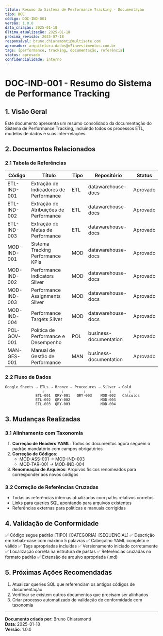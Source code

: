 ```yaml
---
título: Resumo do Sistema de Performance Tracking - Documentação
tipo: DOC
código: DOC-IND-001
versão: 1.0.0
data_criação: 2025-01-18
última_atualização: 2025-01-18
próxima_revisão: 2025-07-18
responsável: bruno.chiaramonti@multisete.com
aprovador: arquitetura.dados@m7investimentos.com.br
tags: [performance, tracking, documentação, referência]
status: aprovado
confidencialidade: interno
---
```


# DOC-IND-001 - Resumo do Sistema de Performance Tracking

## 1. Visão Geral

Este documento apresenta um resumo consolidado da documentação do Sistema de Performance Tracking, incluindo todos os processos ETL, modelos de dados e suas inter-relações.

## 2. Documentos Relacionados

### 2.1 Tabela de Referências

| Código | Título | Tipo | Repositório | Status |
|--------|--------|------|-------------|---------|
| ETL-IND-001 | Extração de Indicadores de Performance | ETL | datawarehouse-docs | Aprovado |
| ETL-IND-002 | Extração de Atribuições de Performance | ETL | datawarehouse-docs | Aprovado |
| ETL-IND-003 | Extração de Metas de Performance | ETL | datawarehouse-docs | Aprovado |
| MOD-IND-001 | Sistema Tracking Performance KPIs | MOD | datawarehouse-docs | Aprovado |
| MOD-IND-002 | Performance Indicators Silver | MOD | datawarehouse-docs | Aprovado |
| MOD-IND-003 | Performance Assignments Silver | MOD | datawarehouse-docs | Aprovado |
| MOD-IND-004 | Performance Targets Silver | MOD | datawarehouse-docs | Aprovado |
| POL-GOV-001 | Política de Performance e Desempenho | POL | business-documentation | Aprovado |
| MAN-GES-001 | Manual de Gestão de Performance | MAN | business-documentation | Aprovado |

### 2.2 Fluxo de Dados

```
Google Sheets → ETLs → Bronze → Procedures → Silver → Gold
                 ↓        ↓         ↓           ↓        ↓
              ETL-001  QRY-001   QRY-003    MOD-002   Cálculos
              ETL-002  QRY-002              MOD-003
              ETL-003  QRY-003              MOD-004
```

## 3. Mudanças Realizadas

### 3.1 Alinhamento com Taxonomia

1. **Correção de Headers YAML**: Todos os documentos agora seguem o padrão mandatório com campos obrigatórios
2. **Correção de Códigos**: 
   - MOD-ASS-001 → MOD-IND-003
   - MOD-TAR-001 → MOD-IND-004
3. **Renomeação de Arquivos**: Arquivos físicos renomeados para corresponder aos novos códigos

### 3.2 Correção de Referências Cruzadas

- Todas as referências internas atualizadas com paths relativos corretos
- Links para queries SQL apontando para arquivos existentes
- Referências externas para políticas e manuais corrigidas

## 4. Validação de Conformidade

✅ Código segue padrão [TIPO]-[CATEGORIA]-[SEQUENCIAL]
✅ Descrição em kebab-case com máximo 5 palavras
✅ Cabeçalho YAML completo e válido
✅ Tags apropriadas incluídas
✅ Versionamento iniciado corretamente
✅ Localização correta na estrutura de pastas
✅ Referências cruzadas no formato padrão
✅ Extensão de arquivo apropriada (.md)

## 5. Próximas Ações Recomendadas

1. Atualizar queries SQL que referenciam os antigos códigos de documentação
2. Verificar se existem outros documentos que precisam ser alinhados
3. Criar processo automatizado de validação de conformidade com taxonomia

---

**Documento criado por**: Bruno Chiaramonti  
**Data**: 2025-01-18  
**Versão**: 1.0.0